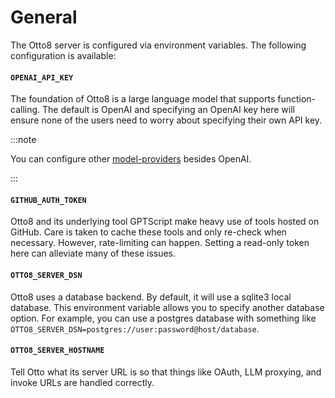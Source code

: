 # General

The Otto8 server is configured via environment variables. The following configuration is available:

#### `OPENAI_API_KEY`

The foundation of Otto8 is a large language model that supports function-calling. The default is OpenAI and specifying an OpenAI key here will ensure none of the users need to worry about specifying their own API key.

:::note

You can configure other [model-providers](02-model-providers.md) besides OpenAI.

:::

#### `GITHUB_AUTH_TOKEN` 

Otto8 and its underlying tool GPTScript make heavy use of tools hosted on GitHub. Care is taken to cache these tools and only re-check when necessary. However, rate-limiting can happen. Setting a read-only token here can alleviate many of these issues.

#### `OTTO8_SERVER_DSN`

Otto8 uses a database backend. By default, it will use a sqlite3 local database. This environment variable allows you to specify another database option. For example, you can use a postgres database with something like `OTTO8_SERVER_DSN=postgres://user:password@host/database`.

#### `OTTO8_SERVER_HOSTNAME`

Tell Otto what its server URL is so that things like OAuth, LLM proxying, and invoke URLs are handled correctly.
